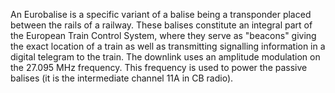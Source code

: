 An Eurobalise is a specific variant of a balise being a transponder placed between the rails of a railway. These balises constitute an integral part of the European Train Control System, where they serve as "beacons" giving the exact location of a train as well as transmitting signalling information in a digital telegram to the train. The downlink uses an amplitude modulation on the 27.095 MHz frequency. This frequency is used to power the passive balises (it is the intermediate channel 11A in CB radio).